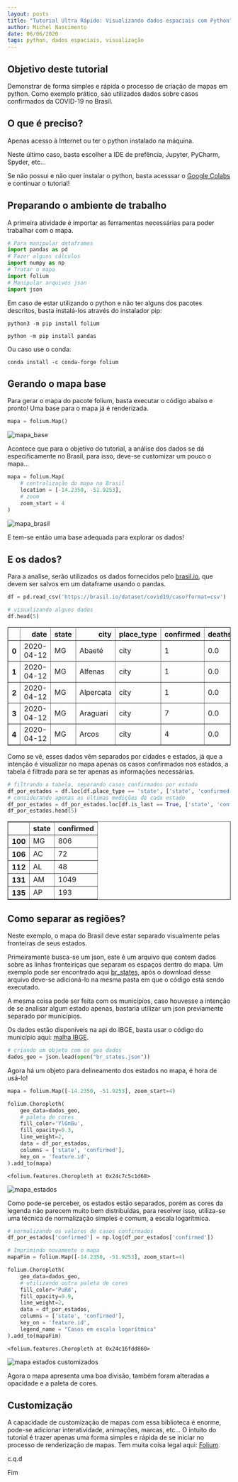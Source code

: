 ```yaml
---
layout: posts
title: "Tutorial Ultra Rápido: Visualizando dados espaciais com Python"
author: Michel Nascimento
date: 06/06/2020
tags: python, dados espaciais, visualização
---
```


## Objetivo deste tutorial

Demonstrar de forma simples e rápida o processo de criação de mapas em python. Como exemplo prático, são utilizados dados sobre casos confirmados da COVID-19 no Brasil.


## O que é preciso?

Apenas acesso à Internet ou ter o python instalado na máquina.

Neste último caso, basta escolher a IDE de prefência, Jupyter, PyCharm, Spyder, etc...

Se não possui e não quer instalar o python, basta acesssar o [Google Colabs](https://colab.research.google.com/notebooks/intro.ipynb) e continuar o tutorial!

## Preparando o ambiente de trabalho

A primeira atividade é importar as ferramentas necessárias para poder trabalhar com o mapa.


```python
# Para manipular dataframes
import pandas as pd
# Fazer alguns cálculos
import numpy as np
# Tratar o mapa
import folium
# Manipular arquivos json
import json
```

Em caso de estar utilizando o python e não ter alguns dos pacotes descritos, basta instalá-los através do instalador pip:

    python3 -m pip install folium

    python -m pip install pandas

Ou caso use o conda:

    conda install -c conda-forge folium

## Gerando o mapa base
Para gerar o mapa do pacote folium, basta executar o código abaixo e pronto! Uma base para o mapa já é renderizada.


```python
mapa = folium.Map()
```

![mapa_base](https://codimd.s3.shivering-isles.com/demo/uploads/upload_dc75558112b52a195ac86b44e7e1ba61.png)


Acontece que para o objetivo do tutorial, a análise dos dados se dá especificamente no Brasil, para isso, deve-se customizar um pouco o mapa...


```python
mapa = folium.Map(
    # centralização do mapa no Brasil
    location = [-14.2350, -51.9253],
    # zoom
    zoom_start = 4
)

```

![mapa_brasil](https://codimd.s3.shivering-isles.com/demo/uploads/upload_5169dd6496911fee5660e8802a1719c8.png)

E tem-se então uma base adequada para explorar os dados!

## E os dados?
Para a analise, serão utilizados os dados fornecidos pelo [brasil.io](https://brasil.io/dataset/covid19/caso?format=csv), que devem ser salvos em um dataframe usando o pandas.


```python
df = pd.read_csv('https://brasil.io/dataset/covid19/caso?format=csv')

# visualizando alguns dados
df.head(5)
```




<div>
<style scoped>
    .dataframe tbody tr th:only-of-type {
        vertical-align: middle;
    }

    .dataframe tbody tr th {
        vertical-align: top;
    }

    .dataframe thead th {
        text-align: right;
    }
</style>
<table border="1" class="dataframe">
  <thead>
    <tr style="text-align: right;">
      <th></th>
      <th>date</th>
      <th>state</th>
      <th>city</th>
      <th>place_type</th>
      <th>confirmed</th>
      <th>deaths</th>
      <th>is_last</th>
      <th>estimated_population_2019</th>
      <th>city_ibge_code</th>
      <th>confirmed_per_100k_inhabitants</th>
      <th>death_rate</th>
    </tr>
  </thead>
  <tbody>
    <tr>
      <th>0</th>
      <td>2020-04-12</td>
      <td>MG</td>
      <td>Abaeté</td>
      <td>city</td>
      <td>1</td>
      <td>0.0</td>
      <td>True</td>
      <td>23237.0</td>
      <td>3100203.0</td>
      <td>4.30348</td>
      <td>NaN</td>
    </tr>
    <tr>
      <th>1</th>
      <td>2020-04-12</td>
      <td>MG</td>
      <td>Alfenas</td>
      <td>city</td>
      <td>1</td>
      <td>0.0</td>
      <td>True</td>
      <td>79996.0</td>
      <td>3101607.0</td>
      <td>1.25006</td>
      <td>NaN</td>
    </tr>
    <tr>
      <th>2</th>
      <td>2020-04-12</td>
      <td>MG</td>
      <td>Alpercata</td>
      <td>city</td>
      <td>1</td>
      <td>0.0</td>
      <td>True</td>
      <td>7424.0</td>
      <td>3101805.0</td>
      <td>13.46983</td>
      <td>NaN</td>
    </tr>
    <tr>
      <th>3</th>
      <td>2020-04-12</td>
      <td>MG</td>
      <td>Araguari</td>
      <td>city</td>
      <td>7</td>
      <td>0.0</td>
      <td>True</td>
      <td>117267.0</td>
      <td>3103504.0</td>
      <td>5.96928</td>
      <td>NaN</td>
    </tr>
    <tr>
      <th>4</th>
      <td>2020-04-12</td>
      <td>MG</td>
      <td>Arcos</td>
      <td>city</td>
      <td>4</td>
      <td>0.0</td>
      <td>True</td>
      <td>40092.0</td>
      <td>3104205.0</td>
      <td>9.97705</td>
      <td>NaN</td>
    </tr>
  </tbody>
</table>
</div>



Como se vê, esses dados vêm separados por cidades e estados, já que a intenção é visualizar no mapa apenas os casos confirmados nos estados, a tabela é filtrada para se ter apenas as informações necessárias.


```python
# filtrando a tabela, separando casos confirmados por estado
df_por_estados = df.loc[df.place_type == 'state', ['state', 'confirmed','is_last']]
# considerando apenas as últimas medições de cada estado
df_por_estados = df_por_estados.loc[df.is_last == True, ['state', 'confirmed']]
df_por_estados.head(5)
```




<div>
<style scoped>
    .dataframe tbody tr th:only-of-type {
        vertical-align: middle;
    }

    .dataframe tbody tr th {
        vertical-align: top;
    }

    .dataframe thead th {
        text-align: right;
    }
</style>
<table border="1" class="dataframe">
  <thead>
    <tr style="text-align: right;">
      <th></th>
      <th>state</th>
      <th>confirmed</th>
    </tr>
  </thead>
  <tbody>
    <tr>
      <th>100</th>
      <td>MG</td>
      <td>806</td>
    </tr>
    <tr>
      <th>106</th>
      <td>AC</td>
      <td>72</td>
    </tr>
    <tr>
      <th>112</th>
      <td>AL</td>
      <td>48</td>
    </tr>
    <tr>
      <th>131</th>
      <td>AM</td>
      <td>1049</td>
    </tr>
    <tr>
      <th>135</th>
      <td>AP</td>
      <td>193</td>
    </tr>
  </tbody>
</table>
</div>



## Como separar as regiões?

Neste exemplo, o mapa do Brasil deve estar separado visualmente pelas fronteiras de seus estados.

Primeiramente busca-se um json, este é um arquivo que contem dados sobre as linhas fronteiriças que separam os espaços dentro do mapa. Um exemplo pode ser encontrado aqui [br_states](https://raw.githubusercontent.com/datalivre/Conjunto-de-Dados/master/br_states.json), após o download desse arquivo deve-se adicioná-lo na mesma pasta em que o código está sendo executado.

A mesma coisa pode ser feita com os municípios, caso houvesse a intenção de se analisar algum estado apenas, bastaria utilizar um json previamente separado por municípios.

Os dados estão disponíveis na api do IBGE, basta usar o código do município aqui: [malha IBGE](https://servicodados.ibge.gov.br/api/v2/malhas/?formato=application/vnd.geo+json).


```python
# criando um objeto com os geo dados
dados_geo = json.load(open("br_states.json"))
```

Agora há um objeto para delineamento dos estados no mapa, é hora de usá-lo!


```python
mapa = folium.Map([-14.2350, -51.9253], zoom_start=4)

folium.Choropleth(
    geo_data=dados_geo,
    # paleta de cores
    fill_color='YlGnBu',
    fill_opacity=0.3,
    line_weight=2,
    data = df_por_estados,
    columns = ['state', 'confirmed'],
    key_on = 'feature.id',
).add_to(mapa)

```

    <folium.features.Choropleth at 0x24c7c5c1d68>

![mapa_estados](https://codimd.s3.shivering-isles.com/demo/uploads/upload_3e288fdaac96bc50dfdc868771981352.png)

Como pode-se perceber, os estados estão separados, porém as cores da legenda não parecem muito bem distribuídas, para resolver isso, utiliza-se uma técnica de normalização simples e comum, a escala logarítmica.


```python
# normalizando os valores de casos confirmados
df_por_estados['confirmed'] = np.log(df_por_estados['confirmed'])

# Imprimindo novamente o mapa
mapaFim = folium.Map([-14.2350, -51.9253], zoom_start=4)

folium.Choropleth(
    geo_data=dados_geo,
    # utilizando outra paleta de cores
    fill_color='PuRd',
    fill_opacity=0.9,
    line_weight=2,
    data = df_por_estados,
    columns = ['state', 'confirmed'],
    key_on = 'feature.id',
    legend_name = "Casos em escala logarítmica"
).add_to(mapaFim)

```




    <folium.features.Choropleth at 0x24c16fdd860>




![mapa estados customizados](https://codimd.s3.shivering-isles.com/demo/uploads/upload_11238de0e63098ca75da3e6ff74d5c45.png)

Agora o mapa apresenta uma boa divisão, também foram alteradas a opacidade e a paleta de cores.

## Customização

A capacidade de customização de mapas com essa biblioteca é enorme, pode-se adicionar interatividade, animações, marcas, etc...
O intuito do tutorial é trazer apenas uma forma simples e rápida de se iniciar no processo de renderização de mapas. Tem muita coisa legal aqui: [Folium](https://python-visualization.github.io/folium/).


c.q.d

Fim
